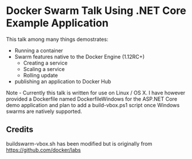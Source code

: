 # Docker Swarm Talk Using .NET Core Example Application

This talk among many things demostrates:
- Running a container
- Swarm features native to the Docker Engine (1.12RC+)
    - Creating a service
    - Scaling a service
    - Rolling update
- publishing an application to Docker Hub

Note - Currently this talk is written for use on Linux / OS X. I have however provided a Dockerfile named DockerfileWindows for the ASP.NET Core demo application and plan to add a build-vbox.ps1 script once Windows swarms are natively supported.


## Credits

buildswarm-vbox.sh has been modified but is originally from https://github.com/docker/labs